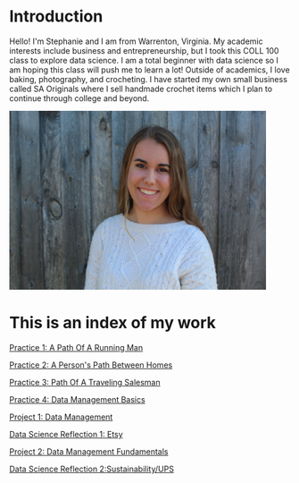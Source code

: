 # Introduction

Hello! I'm Stephanie and I am from Warrenton, Virginia. My academic interests include business and entrepreneurship, but I took this COLL 100 class to explore data science. I am a total beginner with data science so I am hoping this class will push me to learn a lot! Outside of academics, I love baking, photography, and crocheting. I have started my own small business called SA Originals where I sell handmade crochet items which I plan to continue through college and beyond. 

<img src="profile_picture.JPG" width="460" height="320" >


# This is an index of my work
[Practice 1: A Path Of A Running Man](practice1.md)

[Practice 2: A Person's Path Between Homes](practice2.md)

[Practice 3: Path Of A Traveling Salesman](practice3.md)

[Practice 4: Data Management Basics](practice4.md)

[Project 1: Data Management](project1.md)

[Data Science Reflection 1: Etsy](reflection1.md)

[Project 2: Data Management Fundamentals](project2.md)

[Data Science Reflection 2:Sustainability/UPS](reflection2.md)


